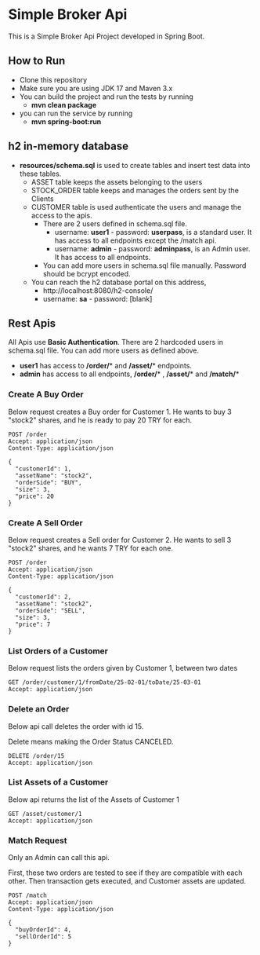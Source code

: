 # Simple Broker Api
This is a Simple Broker Api Project developed in Spring Boot.

## How to Run
* Clone this repository
* Make sure you are using JDK 17 and Maven 3.x
* You can build the project and run the tests by running
  * **mvn clean package**
* you can run the service by running 
  * **mvn spring-boot:run**


## h2 in-memory database
* **resources/schema.sql** is used to create tables and insert test data into these tables.
  * ASSET table keeps the assets belonging to the users
  * STOCK_ORDER table keeps and manages the orders sent by the Clients
  * CUSTOMER table is used authenticate the users and manage the access to the apis.
    * There are 2 users defined in schema.sql file. 
      * username: **user1** - password: **userpass**, is a standard user. It has access to all endpoints except the /match api.
      * username: **admin** - password: **adminpass**, is an Admin user. It has access to all endpoints.
    * You can add more users in schema.sql file manually. Password should be bcrypt encoded.
  * You can reach the h2 database portal on this address,
    * http://localhost:8080/h2-console/
    * username: **sa** - password: [blank]


## Rest Apis
All Apis use **Basic Authentication**. There are 2 hardcoded users in schema.sql file. You can add more users as defined above.
* **user1** has access to **/order/*** and **/asset/*** endpoints. 
* **admin** has access to all endpoints, **/order/*** , **/asset/*** and **/match/***

### Create A Buy Order
Below request creates a Buy order for Customer 1. He wants to buy 3 "stock2" shares, and he is ready to pay 20 TRY for each.

```
POST /order
Accept: application/json
Content-Type: application/json

{
  "customerId": 1,
  "assetName": "stock2",
  "orderSide": "BUY",
  "size": 3,
  "price": 20
}
```

### Create A Sell Order
Below request creates a Sell order for Customer 2. He wants to sell 3 "stock2" shares, and he wants 7 TRY for each one.

```
POST /order
Accept: application/json
Content-Type: application/json

{
  "customerId": 2,
  "assetName": "stock2",
  "orderSide": "SELL",
  "size": 3,
  "price": 7
}
```

### List Orders of a Customer
Below request lists the orders given by Customer 1, between two dates

```
GET /order/customer/1/fromDate/25-02-01/toDate/25-03-01
Accept: application/json
```

### Delete an Order
Below api call deletes the order with id 15. 

Delete means making the Order Status CANCELED.

```
DELETE /order/15
Accept: application/json
```
### List Assets of a Customer
Below api returns the list of the Assets of Customer 1

```
GET /asset/customer/1
Accept: application/json
```

### Match Request
Only an Admin can call this api.

First, these two orders are tested to see if they are compatible with each other. Then transaction gets executed, and Customer assets are updated.

```
POST /match
Accept: application/json
Content-Type: application/json

{
  "buyOrderId": 4,
  "sellOrderId": 5
}
```



